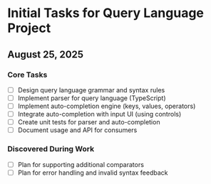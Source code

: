 # Initial Tasks for Query Language Project

## August 25, 2025

### Core Tasks

- [ ] Design query language grammar and syntax rules
- [ ] Implement parser for query language (TypeScript)
- [ ] Implement auto-completion engine (keys, values, operators)
- [ ] Integrate auto-completion with input UI (using controls)
- [ ] Create unit tests for parser and auto-completion
- [ ] Document usage and API for consumers

### Discovered During Work

- [ ] Plan for supporting additional comparators
- [ ] Plan for error handling and invalid syntax feedback
